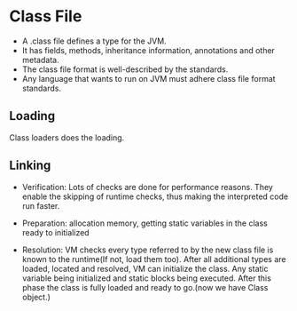 # Class File

- A .class file defines a type for the JVM.
- It has fields, methods, inheritance information, annotations and other metadata.
- The class file format is well-described by the standards.
- Any language that wants to run on JVM must adhere class file format standards.

## Loading
Class loaders does the loading.

## Linking

- Verification: Lots of checks are done for performance reasons. They enable the
  skipping of runtime checks, thus making the interpreted code run faster.

- Preparation: allocation memory, getting static variables in the class ready to initialized

- Resolution: VM checks every type referred to by the new class file is known to
  the runtime(If not, load them too). After all additional types are loaded,
  located and resolved, VM can initialize the class. Any static variable being
  initialized and static blocks being executed. After this phase the class is
  fully loaded and ready to go.(now we have Class object.)

